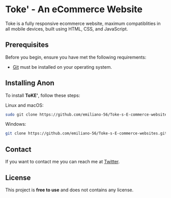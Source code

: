 # Toke' - An eCommerce Website


Toke is a fully responsive ecommerce website, maximum compatiblities in all mobile devices, built using HTML, CSS, and JavaScript.

## Prerequisites

Before you begin, ensure you have met the following requirements:

* [Git](https://git-scm.com/downloads "Download Git") must be installed on your operating system.

## Installing Anon

To install **ToKE'**, follow these steps:

Linux and macOS:

```bash
sudo git clone https://github.com/emiliano-56/Toke-s-E-commerce-websites.git
```

Windows:

```bash
git clone https://github.com/emiliano-56/Toke-s-E-commerce-websites.git
```

## Contact

If you want to contact me you can reach me at [Twitter](emiliano715x@gmail.com).

## License

This project is **free to use** and does not contains any license.
